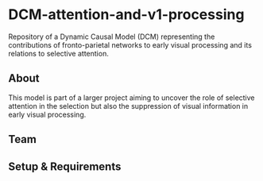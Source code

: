 # DCM-attention-and-v1-processing
Repository of a Dynamic Causal Model (DCM) representing the contributions of fronto-parietal networks to early visual processing and its relations to selective attention.

## About
This model is part of a larger project aiming to uncover the role of selective attention in the selection but also the suppression of visual information in early visual processing.

## Team

## Setup & Requirements
